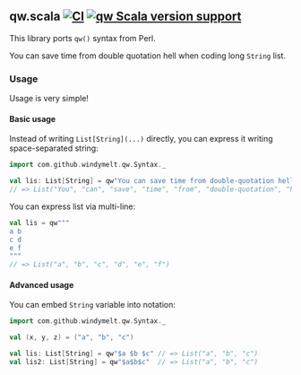 ## qw.scala [![CI](https://github.com/windymelt/qw.scala/actions/workflows/ci.yaml/badge.svg?branch=main)](https://github.com/windymelt/qw.scala/actions/workflows/ci.yaml) [![qw Scala version support](https://index.scala-lang.org/windymelt/qw.scala/qw/latest-by-scala-version.svg?platform=jvm)](https://index.scala-lang.org/windymelt/qw.scala/qw)

This library ports `qw()` syntax from Perl.

You can save time from double quotation hell when coding long `String` list.

### Usage

Usage is very simple!

#### Basic usage

Instead of writing `List[String](...)` directly, you can express it writing space-separated string:

```scala
import com.github.windymelt.qw.Syntax._

val lis: List[String] = qw"You can save time from double-quotation hell"
// => List("You", "can", "save", "time", "from", "double-quotation", "hell")
```

You can express list via multi-line:

```scala
val lis = qw"""
a b
c d
e f
"""
// => List("a", "b", "c", "d", "e", "f")
```

#### Advanced usage

You can embed `String` variable into notation:

```scala
import com.github.windymelt.qw.Syntax._

val (x, y, z) = ("a", "b", "c")

val lis: List[String] = qw"$a $b $c" // => List("a", "b", "c")
val lis2: List[String] = qw"$a$b$c"  // => List("a", "b", "c")
```
